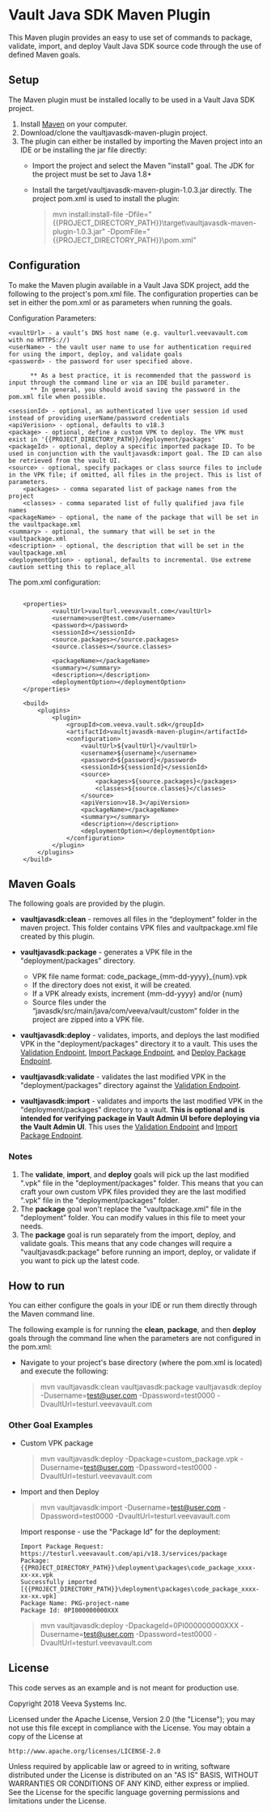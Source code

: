 # Vault Java SDK Maven Plugin

This Maven plugin provides an easy to use set of commands to package, validate, import, and deploy Vault Java SDK source code through the use of defined Maven goals.

## Setup

The Maven plugin must be installed locally to be used in a Vault Java SDK project. 

1. Install [Maven](https://maven.apache.org/download.cgi) on your computer. 
1. Download/clone the vaultjavasdk-maven-plugin project.
1. The plugin can either be installed by importing the Maven project into an IDE or be installing the jar file directly:
    * Import the project and select the Maven "install" goal. The JDK for the project must be set to Java 1.8+
    * Install the target/vaultjavasdk-maven-plugin-1.0.3.jar directly. The project pom.xml is used to install the plugin:
       
        > mvn install:install-file -Dfile="{{PROJECT_DIRECTORY_PATH}}\target\vaultjavasdk-maven-plugin-1.0.3.jar" -DpomFile="{{PROJECT_DIRECTORY_PATH}}\pom.xml"

## Configuration

To make the Maven plugin available in a Vault Java SDK project, add the following to the project's pom.xml file. The configuration properties can be set in either the pom.xml or as parameters when running the goals.

Configuration Parameters:    

```
<vaultUrl> - a vault’s DNS host name (e.g. vaulturl.veevavault.com with no HTTPS://)
<userName> - the vault user name to use for authentication required for using the import, deploy, and validate goals
<password> - the password for user specified above. 

      ** As a best practice, it is recommended that the password is input through the command line or via an IDE build parameter. 
      ** In general, you should avoid saving the password in the pom.xml file when possible. 
	     
<sessionId> - optional, an authenticated live user session id used instead of providing userName/password credentials
<apiVerision> - optional, defaults to v18.3
<package> - optional, define a custom VPK to deploy. The VPK must exist in '{{PROJECT_DIRECTORY_PATH}}/deployment/packages'
<packageId> - optional, deploy a specific imported package ID. To be used in conjunction with the vaultjavasdk:import goal. The ID can also be retrieved from the vault UI.
<source> - optional, specify packages or class source files to include in the VPK file; if omitted, all files in the project. This is list of parameters.
	<packages> - comma separated list of package names from the project
	<classes> - comma separated list of fully qualified java file names
<packageName> - optional, the name of the package that will be set in the vaultpackage.xml
<summary> - optional, the summary that will be set in the vaultpackage.xml
<description> - optional, the description that will be set in the vaultpackage.xml
<deploymentOption> - optional, defaults to incremental. Use extreme caution setting this to replace_all
```

The pom.xml configuration:


```

    <properties>
     		<vaultUrl>vaulturl.veevavault.com</vaultUrl>
    		<username>user@test.com</username>
    		<password></password>
    		<sessionId></sessionId>
    		<source.packages></source.packages>
    		<source.classes></source.classes>
            
            <packageName></packageName>
    		<summary></summary>
    		<description></description>
    		<deploymentOption></deploymentOption>
    </properties>
    
    <build>    
        <plugins>
        	<plugin>
        		<groupId>com.veeva.vault.sdk</groupId>
	        	<artifactId>vaultjavasdk-maven-plugin</artifactId>
	        	<configuration>
	        		<vaultUrl>${vaultUrl}</vaultUrl>
	        		<username>${username}</username>
	        		<password>${password}</password>
	        		<sessionId>${sessionId}</sessionId>
	        		<source>
	        			<packages>${source.packages}</packages>
	        			<classes>${source.classes}</classes>
	        		</source>
	        		<apiVersion>v18.3</apiVersion>
                    <packageName></packageName>
                    <summary></summary>
                    <description></description>
                    <deploymentOption></deploymentOption>                    
	        	</configuration>
        	</plugin>
        </plugins>
    </build>    
```

## Maven Goals 

The following goals are provided by the plugin.

* **vaultjavasdk:clean** - removes all files in the “deployment” folder in the maven project. This folder contains VPK files and vaultpackage.xml file created by this plugin. 

* **vaultjavasdk:package** - generates a VPK file in the "deployment/packages" directory. 
    * VPK file name format: code_package_{mm-dd-yyyy}_{num}.vpk
    * If the directory does not exist, it will be created.
    * If a VPK already exists, increment {mm-dd-yyyy} and/or {num} 
    * Source files under the “javasdk/src/main/java/com/veeva/vault/custom” folder in the project are zipped into a VPK file.

* **vaultjavasdk:deploy** - validates, imports, and deploys the last modified VPK in the "deployment/packages" directory it to a vault. This uses the [Validation Endpoint](https://developer.veevavault.com/api/18.3/#Validate_Code), [Import Package Endpoint](https://developer.veevavault.com/api/18.3/#Import_Package_Config), and [Deploy Package Endpoint](https://developer.veevavault.com/api/18.3/#Deploy_Package_Config).

* **vaultjavasdk:validate** - validates the last modified VPK in the "deployment/packages" directory against the [Validation Endpoint](https://developer.veevavault.com/api/18.3/#Validate_Code).

* **vaultjavasdk:import** - validates and imports the last modified VPK in the "deployment/packages" directory to a vault. **This is optional and is intended for verifying package in Vault Admin UI before deploying via the Vault Admin UI**. This uses the [Validation Endpoint](https://developer.veevavault.com/api/18.3/#Validate_Code) and [Import Package Endpoint](https://developer.veevavault.com/api/18.3/#Import_Package_Config).


### Notes

1. The **validate**, **import**, and **deploy** goals will pick up the last modified ".vpk" file in the "deployment/packages" folder. This means that you can craft your own custom VPK files provided they are the last modified ".vpk" file in the "deployment/packages" folder.
2. The **package** goal won't replace the "vaultpackage.xml" file in the "deployment" folder. You can modify values in this file to meet your needs.
3. The **package** goal is run separately from the import, deploy, and validate goals. This means that any code changes will require a "vaultjavasdk:package" before running an import, deploy, or validate if you want to pick up the latest code.


## How to run

You can either configure the goals in your IDE or run them directly through the Maven command line. 

The following example is for running the **clean**, **package**, and then **deploy** goals through the command line when the parameters are not configured in the pom.xml:
* Navigate to your project's base directory (where the pom.xml is located) and execute the following:
   
    > mvn vaultjavasdk:clean vaultjavasdk:package vaultjavasdk:deploy -Dusername=test@user.com -Dpassword=test0000 -DvaultUrl=testurl.veevavault.com

### Other Goal Examples

* Custom VPK package

    > mvn vaultjavasdk:deploy -Dpackage=custom_package.vpk -Dusername=test@user.com -Dpassword=test0000 -DvaultUrl=testurl.veevavault.com  
    
* Import and then Deploy

    > mvn vaultjavasdk:import -Dusername=test@user.com -Dpassword=test0000 -DvaultUrl=testurl.veevavault.com  
    
    Import response - use the "Package Id" for the deployment:
        
    ```    
    Import Package Request: https://testurl.veevavault.com/api/v18.3/services/package   
    Package: {{PROJECT_DIRECTORY_PATH}}\deployment\packages\code_package_xxxx-xx-xx.vpk
    Successfully imported [{{PROJECT_DIRECTORY_PATH}}\deployment\packages\code_package_xxxx-xx-xx.vpk]
    Package Name: PKG-project-name
    Package Id: 0PI000000000XXX
    ```

    > mvn vaultjavasdk:deploy -DpackageId=0PI000000000XXX -Dusername=test@user.com -Dpassword=test0000 -DvaultUrl=testurl.veevavault.com 
    
    
## License

This code serves as an example and is not meant for production use.

Copyright 2018 Veeva Systems Inc.
 
Licensed under the Apache License, Version 2.0 (the "License");
you may not use this file except in compliance with the License.
You may obtain a copy of the License at
 
    http://www.apache.org/licenses/LICENSE-2.0

Unless required by applicable law or agreed to in writing, software
distributed under the License is distributed on an "AS IS" BASIS,
WITHOUT WARRANTIES OR CONDITIONS OF ANY KIND, either express or implied.
See the License for the specific language governing permissions and
limitations under the License.
